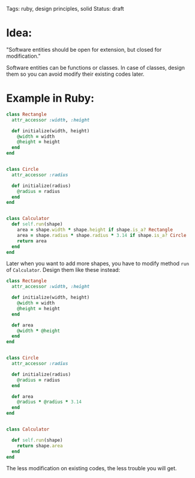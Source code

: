 Tags: ruby, design principles, solid
Status: draft

# Idea:

"Software entities should be open for extension, but closed for modification."

Software entities can be functions or classes. In case of classes, design them so you can avoid modify their existing codes later.

# Example in Ruby:

```ruby
class Rectangle
  attr_accessor :width, :height

  def initialize(width, height)
    @width = width
    @height = height
  end
end


class Circle
  attr_accessor :radius

  def initialize(radius)
    @radius = radius
  end
end


class Calculator
  def self.run(shape)
    area = shape.width * shape.height if shape.is_a? Rectangle
    area = shape.radius * shape.radius * 3.14 if shape.is_a? Circle
    return area
  end
end
```

Later when you want to add more shapes, you have to modify method `run` of `Calculator`. Design them like these instead:

```ruby
class Rectangle
  attr_accessor :width, :height

  def initialize(width, height)
    @width = width
    @height = height
  end

  def area
    @width * @height
  end
end


class Circle
  attr_accessor :radius

  def initialize(radius)
    @radius = radius
  end

  def area
    @radius * @radius * 3.14
  end
end


class Calculator

  def self.run(shape)
    return shape.area
  end
end
```

The less modification on existing codes, the less trouble you will get.
